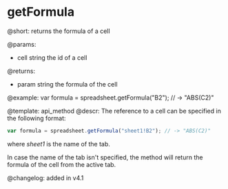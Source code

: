 getFormula
==============

@short:
	returns the formula of a cell
    
@params:
- cell		string	the id of a cell				

@returns:
- param     string  the formula of the cell

@example:
var formula = spreadsheet.getFormula("B2");
// -> "ABS(C2)"


@template: api_method
@descr:
The reference to a cell can be specified in the following format:

~~~js
var formula = spreadsheet.getFormula("sheet1!B2"); // -> "ABS(C2)"
~~~

where *sheet1* is the name of the tab.

In case the name of the tab isn't specified, the method will return the formula of the cell from the active tab. 

@changelog: added in v4.1